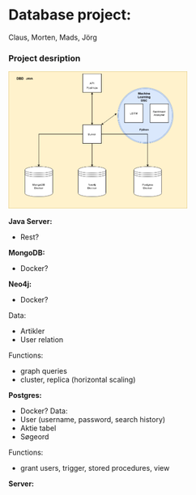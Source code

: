 # Database project:

Claus, Morten, Mads, Jörg

### Project desription

<img 
src="./images/dsc_db.png" 
alt="EER Diagram"
style="height: 70%; width:70%;"
/>



**Java Server:**
- Rest?

**MongoDB:**
- Docker?

**Neo4j:**
- Docker?

Data:
- Artikler
- User relation

Functions:
- graph queries
- cluster, replica (horizontal scaling)

**Postgres:**
- Docker?
Data: 
- User (username, password, search history)
- Aktie tabel
- Søgeord

Functions:
- grant users, trigger, stored procedures, view

**Server:**

